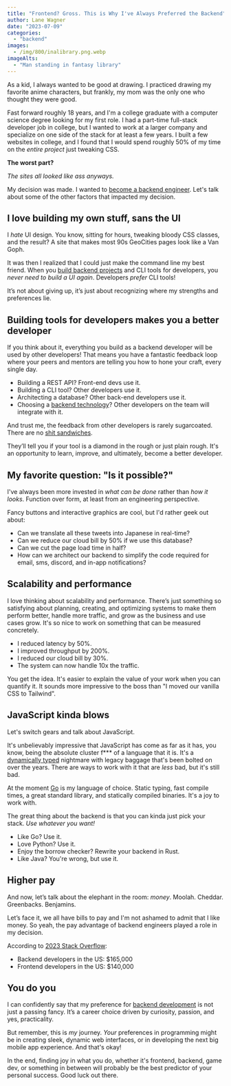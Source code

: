 ```yaml
---
title: "Frontend? Gross. This is Why I've Always Preferred the Backend"
author: Lane Wagner
date: "2023-07-09"
categories: 
  - "backend"
images:
  - /img/800/inalibrary.png.webp
imageAlts:
  - "Man standing in fantasy library"
---
```


As a kid, I always wanted to be good at drawing. I practiced drawing my favorite anime characters, but frankly, my mom was the only one who thought they were good.

Fast forward roughly 18 years, and I'm a college graduate with a computer science degree looking for my first role. I had a part-time full-stack developer job in college, but I wanted to work at a larger company and specialize on one side of the stack for at least a few years. I built a few websites in college, and I found that I would spend roughly 50% of my time on the *entire project* just tweaking CSS.

**The worst part?**

*The sites all looked like ass anyways.*

My decision was made. I wanted to [become a backend engineer](https://boot.dev). Let's talk about some of the other factors that impacted my decision.

## I love building my own stuff, sans the UI

I *hate* UI design. You know, sitting for hours, tweaking bloody CSS classes, and the result? A site that makes most 90s GeoCities pages look like a Van Goph.

It was then I realized that I could just make the command line my best friend. When you [build backend projects](https://blog.boot.dev/backend/best-backend-projects/) and CLI tools for developers, you *never need to build a UI again*. Developers *prefer* CLI tools!

It’s not about giving up, it’s just about recognizing where my strengths and preferences lie.

## Building tools for developers makes you a better developer

If you think about it, everything you build as a backend developer will be used by other developers! That means you have a fantastic feedback loop where your peers and mentors are telling you how to hone your craft, every single day.

* Building a REST API? Front-end devs use it.
* Building a CLI tool? Other developers use it.
* Architecting a database? Other back-end developers use it.
* Choosing a [backend technology](https://blog.boot.dev/backend/top-backend-technologies/)? Other developers on the team will integrate with it.

And trust me, the feedback from other developers is rarely sugarcoated. There are no [shit sandwiches](https://www.urbandictionary.com/define.php?term=Shit%20Sandwich).

They’ll tell you if your tool is a diamond in the rough or just plain rough. It's an opportunity to learn, improve, and ultimately, become a better developer.

## My favorite question: "Is it possible?"

I've always been more invested in *what can be done* rather than *how it looks*. Function over form, at least from an engineering perspective.

Fancy buttons and interactive graphics are cool, but I'd rather geek out about:

* Can we translate all these tweets into Japanese in real-time?
* Can we reduce our cloud bill by 50% if we use this database?
* Can we cut the page load time in half?
* How can we architect our backend to simplify the code required for email, sms, discord, and in-app notifications?

## Scalability and performance

I love thinking about scalability and performance. There’s just something so satisfying about planning, creating, and optimizing systems to make them perform better, handle more traffic, and grow as the business and use cases grow. It's so nice to work on something that can be measured concretely.

* I reduced latency by 50%.
* I improved throughput by 200%.
* I reduced our cloud bill by 30%.
* The system can now handle 10x the traffic.

You get the idea. It's easier to explain the value of your work when you can quantify it. It sounds more impressive to the boss than "I moved our vanilla CSS to Tailwind".

## JavaScript kinda blows

Let's switch gears and talk about JavaScript.

It's unbelievably impressive that JavaScript has come as far as it has, you know, being the absolute cluster f*** of a language that it is. It's a [dynamically typed](https://blog.boot.dev/clean-code/reacting-to-programming-types-and-mindsets/) nightmare with legacy baggage that's been bolted on over the years. There are ways to work with it that are *less* bad, but it's still bad.

At the moment [Go](https://boot.dev/learn/learn-golang) is my language of choice. Static typing, fast compile times, a great standard library, and statically compiled binaries. It's a joy to work with.

The great thing about the backend is that you can kinda just pick your stack. *Use whatever you want!*

* Like Go? Use it.
* Love Python? Use it.
* Enjoy the borrow checker? Rewrite your backend in Rust.
* Like Java? You're wrong, but use it.

## Higher pay

And now, let’s talk about the elephant in the room: *money*. Moolah. Cheddar. Greenbacks. Benjamins.

Let’s face it, we all have bills to pay and I'm not ashamed to admit that I like money. So yeah, the pay advantage of backend engineers played a role in my decision.

According to [2023 Stack Overflow](https://survey.stackoverflow.co/2023/#work-salary):

* Backend developers in the US: $165,000
* Frontend developers in the US: $140,000

## You do you

I can confidently say that my preference for [backend development](https://blog.boot.dev/backend/frontend-vs-backend-meaning/) is not just a passing fancy. It’s a career choice driven by curiosity, passion, and yes, practicality. 

But remember, this is *my* journey. *Your* preferences in programming might be in creating sleek, dynamic web interfaces, or in developing the next big mobile app experience. And that's okay!

In the end, finding joy in what you do, whether it's frontend, backend, game dev, or something in between will probably be the best predictor of your personal success. Good luck out there.
